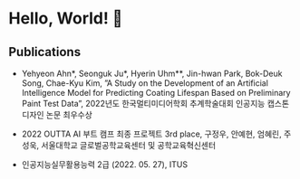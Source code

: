 # Hello, World! 👋

## Publications
- Yehyeon Ahn*, Seonguk Ju*, Hyerin Uhm**, Jin-hwan Park, Bok-Deuk Song, Chae-Kyu Kim, ”A Study on the Development of an Artificial Intelligence Model for Predicting Coating Lifespan Based on Preliminary Paint Test Data”, 2022년도 한국멀티미디어학회 추계학술대회 인공지능 캡스톤 디자인 논문 최우수상

- 2022 OUTTA AI 부트 캠프 최종 프로젝트 3rd place, 구정우, 안예현, 엄혜린, 주성욱, 서울대학교 글로벌공학교육센터 및 공학교육혁신센터

- 인공지능실무활용능력 2급 (2022. 05. 27), ITUS
